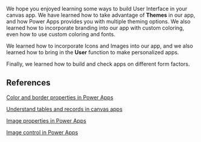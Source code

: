 We hope you enjoyed learning some ways to build User Interface in your canvas app. We have learned how to take advantage of **Themes** in our app, and how Power Apps provides you with multiple theming options. We also learned how to incorporate branding into our app with custom coloring, even how to use custom coloring and fonts.

We learned how to incorporate Icons and Images into our app, and we also learned how to bring in the **User** function to make personalized apps.

Finally, we learned how to build and check apps on different form factors.

## References

[Color and border properties in Power Apps](/power-apps/maker/canvas-apps/controls/properties-color-border/?azure-portal=true)

[Understand tables and records in canvas apps](/power-apps/maker/canvas-apps/working-with-tables?azure-portal=true#records)

[Image properties in Power Apps](/power-apps/maker/canvas-apps/controls/properties-visual/?azure-portal=true)

[Image control in Power Apps](/power-apps/maker/canvas-apps/controls/control-image/?azure-portal=true)
